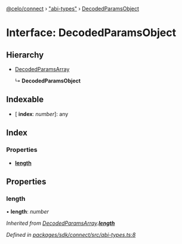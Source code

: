 [@celo/connect](../README.md) › ["abi-types"](../modules/_abi_types_.md) › [DecodedParamsObject](_abi_types_.decodedparamsobject.md)

# Interface: DecodedParamsObject

## Hierarchy

* [DecodedParamsArray](_abi_types_.decodedparamsarray.md)

  ↳ **DecodedParamsObject**

## Indexable

* \[ **index**: *number*\]: any

## Index

### Properties

* [__length__](_abi_types_.decodedparamsobject.md#__length__)

## Properties

###  __length__

• **__length__**: *number*

*Inherited from [DecodedParamsArray](_abi_types_.decodedparamsarray.md).[__length__](_abi_types_.decodedparamsarray.md#__length__)*

*Defined in [packages/sdk/connect/src/abi-types.ts:8](https://github.com/celo-org/celo-monorepo/blob/master/packages/sdk/connect/src/abi-types.ts#L8)*
